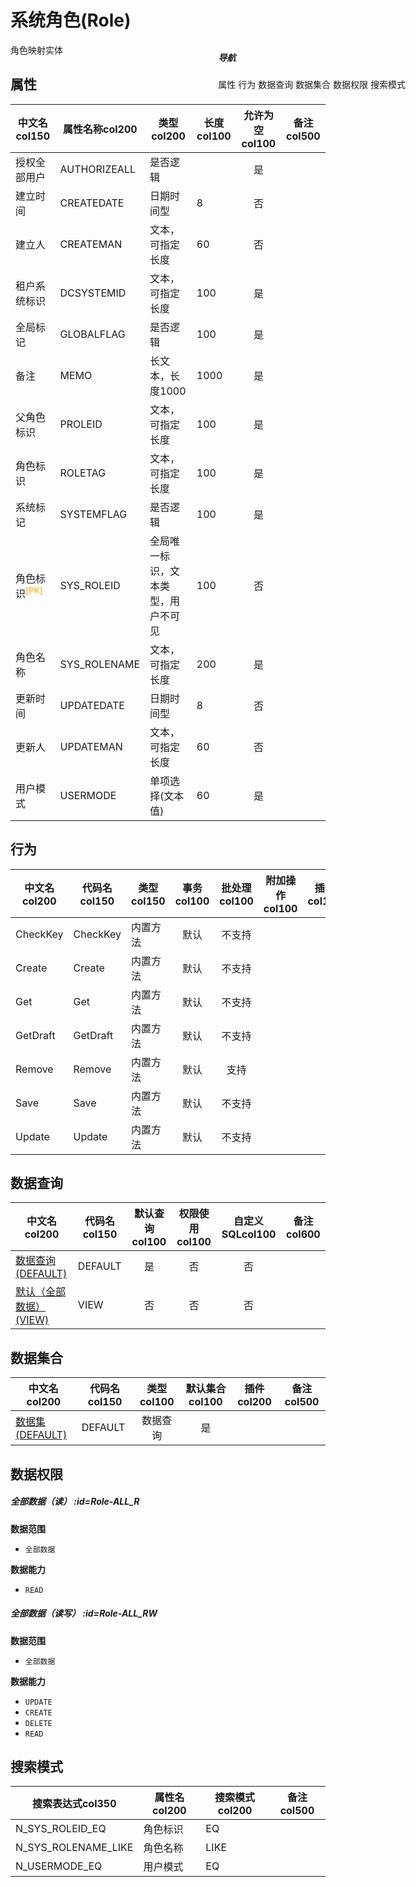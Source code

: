 # 系统角色(Role)  <!-- {docsify-ignore-all} -->


角色映射实体


## 属性
|    中文名col150 | 属性名称col200           | 类型col200     | 长度col100    |允许为空col100    |  备注col500  |
| --------   |------------| -----  | -----  | :----: | -------- |
|授权全部用户|AUTHORIZEALL|是否逻辑||是||
|建立时间|CREATEDATE|日期时间型|8|否||
|建立人|CREATEMAN|文本，可指定长度|60|否||
|租户系统标识|DCSYSTEMID|文本，可指定长度|100|是||
|全局标记|GLOBALFLAG|是否逻辑|100|是||
|备注|MEMO|长文本，长度1000|1000|是||
|父角色标识|PROLEID|文本，可指定长度|100|是||
|角色标识|ROLETAG|文本，可指定长度|100|是||
|系统标记|SYSTEMFLAG|是否逻辑|100|是||
|角色标识<sup class="footnote-symbol"><font color=orange>[PK]</font></sup>|SYS_ROLEID|全局唯一标识，文本类型，用户不可见|100|否||
|角色名称|SYS_ROLENAME|文本，可指定长度|200|是||
|更新时间|UPDATEDATE|日期时间型|8|否||
|更新人|UPDATEMAN|文本，可指定长度|60|否||
|用户模式|USERMODE|单项选择(文本值)|60|是||


## 行为
| 中文名col200    | 代码名col150    | 类型col150    | 事务col100   | 批处理col100   | 附加操作col100  | 插件col150    |  备注col300  |
| -------- |---------- |----------- |:----:|:----:|---------| ----- | ----- |
|CheckKey|CheckKey|内置方法|默认|不支持||||
|Create|Create|内置方法|默认|不支持||||
|Get|Get|内置方法|默认|不支持||||
|GetDraft|GetDraft|内置方法|默认|不支持||||
|Remove|Remove|内置方法|默认|支持||||
|Save|Save|内置方法|默认|不支持||||
|Update|Update|内置方法|默认|不支持||||

## 数据查询
| 中文名col200    | 代码名col150    | 默认查询col100 | 权限使用col100 | 自定义SQLcol100 |  备注col600|
| --------  | --------   | :----:  |:----:  | :----:  |----- |
|[数据查询(DEFAULT)](module/ebsx/Role/query/Default)|DEFAULT|是|否 |否 ||
|[默认（全部数据）(VIEW)](module/ebsx/Role/query/View)|VIEW|否|否 |否 ||

## 数据集合
| 中文名col200  | 代码名col150  | 类型col100 | 默认集合col100 |   插件col200|   备注col500|
| --------  | --------   | :----:   | :----:   | ----- |----- |
|[数据集(DEFAULT)](module/ebsx/Role/dataset/Default)|DEFAULT|数据查询|是|||

## 数据权限

##### 全部数据（读） :id=Role-ALL_R

<p class="panel-title"><b>数据范围</b></p>

* `全部数据`

<p class="panel-title"><b>数据能力</b></p>

* `READ`



##### 全部数据（读写） :id=Role-ALL_RW

<p class="panel-title"><b>数据范围</b></p>

* `全部数据`

<p class="panel-title"><b>数据能力</b></p>

* `UPDATE`
* `CREATE`
* `DELETE`
* `READ`




## 搜索模式
|   搜索表达式col350   |    属性名col200    |    搜索模式col200        |备注col500  |
| -------- |------------|------------|------|
|N_SYS_ROLEID_EQ|角色标识|EQ||
|N_SYS_ROLENAME_LIKE|角色名称|LIKE||
|N_USERMODE_EQ|用户模式|EQ||

<div style="display: block; overflow: hidden; position: fixed; top: 140px; right: 100px;">

##### 导航
<el-anchor >
<el-anchor-link :href="`#/module/ebsx/Role?id=属性`">
  属性
</el-anchor-link>
<el-anchor-link :href="`#/module/ebsx/Role?id=行为`">
  行为
</el-anchor-link>
<el-anchor-link :href="`#/module/ebsx/Role?id=数据查询`">
  数据查询
</el-anchor-link>
<el-anchor-link :href="`#/module/ebsx/Role?id=数据集合`">
  数据集合
</el-anchor-link>
<el-anchor-link :href="`#/module/ebsx/Role?id=数据权限`">
  数据权限
</el-anchor-link>
<el-anchor-link :href="`#/module/ebsx/Role?id=搜索模式`">
  搜索模式
</el-anchor-link>
</el-anchor>
</div>

<script>
 const { createApp } = Vue
  createApp({
    data() {
      return {



      }
    },
    methods: {
    }
  }).use(ElementPlus).mount('#app')
</script>